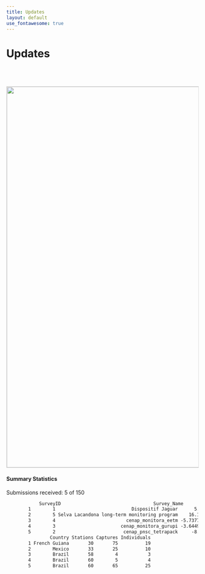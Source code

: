```yaml
---
title: Updates
layout: default
use_fontawesome: true
---
```


<!-- Research -->
<h1 class="section-title">Updates</h1>

<br>
<div class="row content-row">
<div class="col-12 col-sm-4 image-wrapper">
    <br>
    <br>
    <img src="{{ site.baseurl }}/images/map_updates/surveys_080519.png" width="1000" style="border:1px solid #d9d9d9">
</div>
<div class="col-12 col-sm-8">
    <h4>Summary Statistics</h4>
    <p class="italic">Submissions received: 5 of 150</p>
</div>
</div>

```txt
            SurveyID                                  Survey_Name          Lat         Long Start_Date   End_Date
        1        1                            Dispositif Jaguar      5.21083    -52.81416 2013-10-09 2014-03-18
        2        5 Selva Lacandona long-term monitoring program    16.111147   -90.952026 2017-01-01 2017-04-04
        3        4                          cenap_monitora_eetm -5.737748863 -54.11150159 2017-06-02 2017-08-27
        4        3                        cenap_monitora_gurupi -3.644943151 -46.69123525 2017-08-08 2017-10-24
        5        2                         cenap_pnsc_tetrapack     -8.68957    -42.58463 2016-06-12 2016-10-18
                Country Stations Captures Individuals
        1 French Guiana       30       75          19
        2        Mexico       33       25          10
        3        Brazil       58        4           3
        4        Brazil       60        5           4
        5        Brazil       60       65          25
```        

